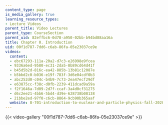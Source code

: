 ```yaml
---
content_type: page
is_media_gallery: true
learning_resource_types:
- Lecture Videos
parent_title: Video Lectures
parent_type: CourseSection
parent_uid: 82effbc6-0d78-a950-02bb-b94bd88aa16a
title: Chapter 0. Introduction
uid: 00f1d787-7dd6-c6ab-86fa-05e23037ce9e
videos:
  content:
  - ebc67293-111a-20a2-d7c3-e26998e9fcea
  - 9336a6ed-9580-ec31-2da5-8b89cd64d41f
  - b45d5b2d-816c-ea42-885b-13b81c12087e
  - b5bbd2c0-b036-e19f-783f-3d6e04cdf0b3
  - abc252d0-c04c-b4b9-7c73-2ea47ecf29df
  - e63875cc-f38c-d0fb-2239-411dcad9a59a
  - f2f1646a-7d09-2d7f-ccaf-3a4d0cf31275
  - d6c2ee21-4bb6-5bd4-d39e-628738b08138
  - 21bbe2ed-97f0-c6cb-8864-9cb90b365aaf
  website: 8-701-introduction-to-nuclear-and-particle-physics-fall-2020
---
```



{{< video-gallery "00f1d787-7dd6-c6ab-86fa-05e23037ce9e" >}}

